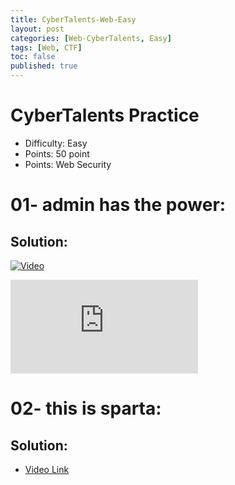 ```yaml
---
title: CyberTalents-Web-Easy
layout: post
categories: [Web-CyberTalents, Easy]
tags: [Web, CTF]
toc: false
published: true
---
```


# CyberTalents Practice
*   Difficulty: Easy
*   Points: 50 point
*   Points: Web Security


# [](#header-1)01- admin has the power:

## [](#header-4)Solution:

   [![Video](https://img.youtube.com/vi/RaSp-yMLIOk/0.jpg)](https://www.youtube.com/watch?v=RaSp-yMLIOk)
   
   <div class="iframe_container">
      <iframe src="http://www.youtube.com/embed/RaSp-yMLIOk" frameborder="0" allowfullscreen="allowfullscreen"> </iframe>
   </div>


# [](#header-1)02- this is sparta:

## [](#header-4)Solution:

*   [Video Link](https://www.youtube.com/watch?v=LUUoY3kzI0Y&list=PLYp_Kd32XvcqyNt7G2_bmRrvho5MXQaSG&index=2)
